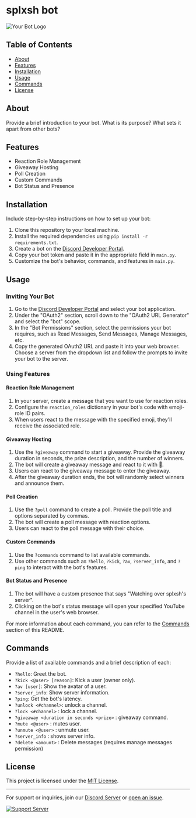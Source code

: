 # splxsh bot

![Your Bot Logo](https://www.pngmart.com/files/21/AI-PNG-Picture.png) <!-- Replace with an image URL if you have a logo -->



## Table of Contents

- [About](#about)
- [Features](#features)
- [Installation](#installation)
- [Usage](#usage)
- [Commands](#commands)
- [License](#license)

## About

Provide a brief introduction to your bot. What is its purpose? What sets it apart from other bots?

## Features

- Reaction Role Management
- Giveaway Hosting
- Poll Creation
- Custom Commands
- Bot Status and Presence

## Installation

Include step-by-step instructions on how to set up your bot:

1. Clone this repository to your local machine.
2. Install the required dependencies using `pip install -r requirements.txt`.
3. Create a bot on the [Discord Developer Portal](https://discord.com/developers/applications).
4. Copy your bot token and paste it in the appropriate field in `main.py`.
5. Customize the bot's behavior, commands, and features in `main.py`.

## Usage

### Inviting Your Bot

1. Go to the [Discord Developer Portal](https://discord.com/developers/applications) and select your bot application.
2. Under the "OAuth2" section, scroll down to the "OAuth2 URL Generator" and select the "bot" scope.
3. In the "Bot Permissions" section, select the permissions your bot requires, such as Read Messages, Send Messages, Manage Messages, etc.
4. Copy the generated OAuth2 URL and paste it into your web browser. Choose a server from the dropdown list and follow the prompts to invite your bot to the server.

### Using Features

#### Reaction Role Management

1. In your server, create a message that you want to use for reaction roles.
2. Configure the `reaction_roles` dictionary in your bot's code with emoji-role ID pairs.
3. When users react to the message with the specified emoji, they'll receive the associated role.

#### Giveaway Hosting

1. Use the `?giveaway` command to start a giveaway. Provide the giveaway duration in seconds, the prize description, and the number of winners.
2. The bot will create a giveaway message and react to it with 🎉.
3. Users can react to the giveaway message to enter the giveaway.
4. After the giveaway duration ends, the bot will randomly select winners and announce them.

#### Poll Creation

1. Use the `?poll` command to create a poll. Provide the poll title and options separated by commas.
2. The bot will create a poll message with reaction options.
3. Users can react to the poll message with their choice.

#### Custom Commands

1. Use the `?commands` command to list available commands.
2. Use other commands such as `?hello`, `?kick`, `?av`, `?server_info`, and `?ping` to interact with the bot's features.

#### Bot Status and Presence

1. The bot will have a custom presence that says "Watching over splxsh's server".
2. Clicking on the bot's status message will open your specified YouTube channel in the user's web browser.

For more information about each command, you can refer to the [Commands](#commands) section of this README.

## Commands

Provide a list of available commands and a brief description of each:

- `?hello`: Greet the bot.
- `?kick <@user> [reason]`: Kick a user (owner only).
- `?av [user]`: Show the avatar of a user.
- `?server_info`: Show server information.
- `?ping`: Get the bot's latency.
-  `?unlock <#channel>`: unlock a channel.
-  `?lock <#channel>` : lock a channel.
-  `?giveaway <duration in seconds <prize>` : giveaway command.
-  `?mute <@user>` : mutes user.
-  `?unmute <@user>` : unmute user.
-  `?server_info` : shows server info.
-  `?delete <amount>` : Delete messages (requires manage messages permission)
<!-- Add more commands as needed -->

## License

This project is licensed under the [MIT License](LICENSE).

---

For support or inquiries, join our [Discord Server](https://discord.gg/BvpAvf7Wju) or [open an issue](https://github.com/splxsh0001/discord-bot-template-python/issues).

[![Support Server](https://discordapp.com/api/guilds/1126276485209129050/widget.png)](https://discord.gg/BvpAvf7Wju) 
